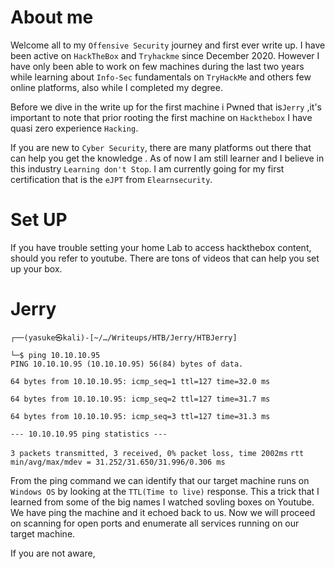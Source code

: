 # About me

Welcome all to my ``Offensive Security`` journey and first ever write up.
I have been active on ```HackTheBox``` and `Tryhackme` since December 2020.
However I have only been able to work on few  machines during the last two years while learning about ```Info-Sec``` fundamentals on ```TryHackMe``` and others few online platforms, also while I completed my degree.

Before we dive in the write up  for the first machine i Pwned that is```Jerry``` ,it's important to note that prior rooting the first machine on ```Hackthebox``` I have quasi zero experience ``Hacking``.

If you are new to ```Cyber Security```, there are many platforms out there that can help you get the knowledge .
As of now I am still learner and I believe in this industry ```Learning don't Stop```. I am currently going for my first certification that is the ```eJPT``` from ```Elearnsecurity```.

# Set UP

If you have trouble setting your home Lab to access hackthebox content, should you refer to youtube. There are tons  of videos that can help you set up your box.

# Jerry


```┌──(yasuke㉿kali)-[~/…/Writeups/HTB/Jerry/HTBJerry]```

```└─$ ping 10.10.10.95```            
```PING 10.10.10.95 (10.10.10.95) 56(84) bytes of data.```

```64 bytes from 10.10.10.95: icmp_seq=1 ttl=127 time=32.0 ms```

```64 bytes from 10.10.10.95: icmp_seq=2 ttl=127 time=31.7 ms```

```64 bytes from 10.10.10.95: icmp_seq=3 ttl=127 time=31.3 ms```

```--- 10.10.10.95 ping statistics ---```

```3 packets transmitted, 3 received, 0% packet loss, time 2002ms```
```rtt min/avg/max/mdev = 31.252/31.650/31.996/0.306 ms```

From the ping command we can identify that our target machine runs on ```Windows OS``` by looking at the ```TTL(Time to live)``` response. This a trick that I learned from some of the big names I watched sovling boxes on Youtube.
We have ping the machine and it echoed back to us.
Now we will proceed on scanning for open ports and enumerate all services running on our target machine.

If you are not aware, 


